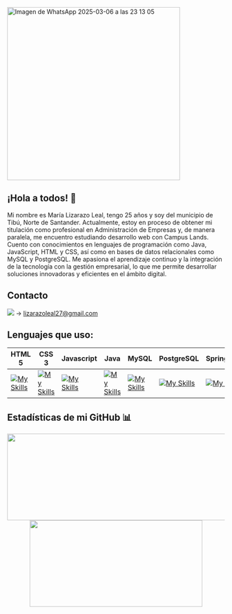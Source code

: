 <img src="https://github.com/user-attachments/assets/0d5d7304-0cab-4ae5-82e2-f36b93d4e0c5" alt="Imagen de WhatsApp 2025-03-06 a las 23 13 05" width="400"/>
 

## ¡Hola a todos! 👋
   
Mi nombre es María Lizarazo Leal, tengo 25 años y soy del municipio de Tibú, Norte de Santander. Actualmente, estoy en proceso de obtener mi titulación como profesional en Administración de Empresas y, de manera paralela, me encuentro estudiando desarrollo web con Campus Lands. <br>
Cuento con conocimientos en lenguajes de programación como Java, JavaScript, HTML y CSS, así como en bases de datos relacionales como MySQL y PostgreSQL. Me apasiona el aprendizaje continuo y la integración de la tecnología con la gestión empresarial, lo que me permite desarrollar soluciones innovadoras y eficientes en el ámbito digital.
   
## Contacto 
   
   <img src="https://img.shields.io/badge/Gmail-333333?style=for-the-badge&logo=gmail&logoColor=red"/> -> lizarazoleal27@gmail.com
   
## Lenguajes que uso:
<div align = center>
   
|HTML 5|CSS 3|Javascript|Java|MySQL|PostgreSQL|SpringBoot|
|--|--|--|--|--|--|--|
|[![My Skills](https://skillicons.dev/icons?i=html&theme=light)](https://skillicons.dev)|[![My Skills](https://skillicons.dev/icons?i=css&theme=light)](https://skillicons.dev) |[![My Skills](https://skillicons.dev/icons?i=javascript&theme=light)](https://skillicons.dev)| [![My Skills](https://skillicons.dev/icons?i=java&theme=light)](https://skillicons.dev)| [![My Skills](https://skillicons.dev/icons?i=mysql&theme=light)](https://skillicons.dev) | [![My Skills](https://skillicons.dev/icons?i=postgresql&theme=light)](https://skillicons.dev) | [![My Skills](https://skillicons.dev/icons?i=spring&theme=light)](https://skillicons.dev) |
</div>

## Estadísticas de mi GitHub 📊

<div align="center">
   <img width="600" height="200" src="https://github-readme-stats.vercel.app/api?username=MariaGLi&show_icons=true&theme=vision-friendly-dark"> <br>
   <img width="400" height="200" src="https://github-readme-stats.vercel.app/api/top-langs/?username=MariaGLi&size_weight=0.0005&count_weight=0.3&layout=compact&theme=vision-friendly-dark">
</div>

<div align="center">  
   <img src="https://komarev.com/ghpvc/?username=MariaGLi&style=for-the-badge&color=blue" alt=""/>
</div>
